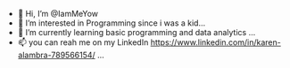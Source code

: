 - 👋 Hi, I’m @IamMeYow
- 👀 I’m interested in Programming since i was a kid...
- 🌱 I’m currently learning basic programming and data analytics ...
- 📫 you can reah me on my LinkedIn https://www.linkedin.com/in/karen-alambra-789566154/ ...

<!---
IamMeYow/IamMeYow is a ✨ special ✨ repository because its `README.md` (this file) appears on your GitHub profile.
You can click the Preview link to take a look at your changes.
--->
